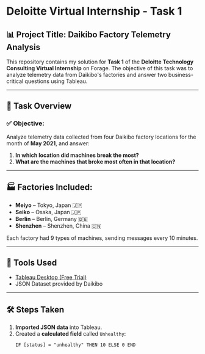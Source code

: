 # Deloitte Virtual Internship - Task 1

## 📊 Project Title: Daikibo Factory Telemetry Analysis

This repository contains my solution for **Task 1** of the **Deloitte Technology Consulting Virtual Internship** on Forage. The objective of this task was to analyze telemetry data from Daikibo's factories and answer two business-critical questions using Tableau.

---

## 📁 Task Overview

### ✅ Objective:
Analyze telemetry data collected from four Daikibo factory locations for the month of **May 2021**, and answer:

1. **In which location did machines break the most?**
2. **What are the machines that broke most often in that location?**

---

## 🏭 Factories Included:
- **Meiyo** – Tokyo, Japan 🇯🇵  
- **Seiko** – Osaka, Japan 🇯🇵  
- **Berlin** – Berlin, Germany 🇩🇪  
- **Shenzhen** – Shenzhen, China 🇨🇳  

Each factory had 9 types of machines, sending messages every 10 minutes.

---

## 🧰 Tools Used
- [Tableau Desktop (Free Trial)](https://www.tableau.com/products/desktop)
- JSON Dataset provided by Daikibo

---

## 🛠️ Steps Taken

1. **Imported JSON data** into Tableau.
2. Created a **calculated field** called `Unhealthy`:
   ```tableau
   IF [status] = "unhealthy" THEN 10 ELSE 0 END
